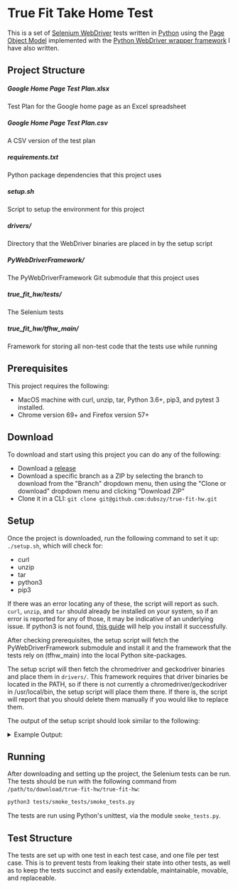 # True Fit Take Home Test
This is a set of
[Selenium WebDriver](https://www.seleniumhq.org/projects/webdriver/) tests
written in [Python](https://www.python.org/) using the
[Page Object Model](https://www.seleniumhq.org/docs/06_test_design_considerations.jsp#page-object-design-pattern)
implemented with the [Python WebDriver wrapper framework](https://github.com/dubszy/PyWebDriverFramework)
I have also written.

## Project Structure
##### Google Home Page Test Plan.xlsx
Test Plan for the Google home page as an Excel spreadsheet
##### Google Home Page Test Plan.csv
A CSV version of the test plan
##### requirements.txt
Python package dependencies that this project uses
##### setup.sh
Script to setup the environment for this project
##### drivers/
Directory that the WebDriver binaries are placed in by the setup script
##### PyWebDriverFramework/
The PyWebDriverFramework Git submodule that this project uses
##### true_fit_hw/tests/
The Selenium tests
##### true_fit_hw/tfhw_main/
Framework for storing all non-test code that the tests use while running

## Prerequisites
This project requires the following:
- MacOS machine with curl, unzip, tar, Python 3.6+, pip3, and pytest 3 installed.
- Chrome version 69+ and Firefox version 57+

## Download
To download and start using this project you can do any of the following:
- Download a [release](https://github.com/dubszy/true-fit-hw/releases)
- Download a specific branch as a ZIP by selecting the branch to download from
the "Branch" dropdown menu, then using the "Clone or download" dropdown menu and
clicking "Download ZIP"
- Clone it in a CLI: `git clone git@github.com:dubszy/true-fit-hw.git`

## Setup
Once the project is downloaded, run the following command to set it up: `./setup.sh`, which will check for:
- curl
- unzip
- tar
- python3
- pip3

If there was an error locating any of these, the script will report as such. `curl`, `unzip`, and `tar` should already
be installed on your system, so if an error is reported for any of those, it may be indicative of an underlying issue.
If python3 is not found, [this guide](https://docs.python-guide.org/starting/install3/osx/) will help you install it
successfully.

After checking prerequisites, the setup script will fetch the PyWebDriverFramework submodule and install it and the
framework that the tests rely on (tfhw_main) into the local Python site-packages.

The setup script will then fetch the chromedriver and geckodriver binaries and place them in `drivers/`. This framework
requires that driver binaries be located in the PATH, so if there is not currently a chromedriver/geckodriver in
/usr/local/bin, the setup script will place them there. If there is, the script will report that you should delete them
manually if you would like to replace them.

The output of the setup script should look similar to the following:
<details><summary>Example Output:</summary>
<p>

```
[ check ] Checking prerequisites:
[ check ] curl...ok
[ check ] tar...ok
[ check ] unzip...ok
[ check ] python3...ok
[ check ] pip3...ok
[ check ] pytest...ok
Collecting selenium==3.6.0 (from -r requirements.txt (line 1))
  Using cached https://files.pythonhosted.org/packages/48/90/29bcfa7ced2836016a400e8216e5a4166a71923b05d452ee7ee9e8775156/selenium-3.6.0-py2.py3-none-any.whl
Installing collected packages: selenium
Successfully installed selenium-3.6.0
Submodule 'PyWebDriverFramework' (git@github.com:dubszy/PyWebDriverFramework.git) registered for path 'PyWebDriverFramework'
Cloning into '<download_path>/true-fit-hw/PyWebDriverFramework'...
Submodule path 'PyWebDriverFramework': checked out '75e3ee774f50fefc799028a197b0084975d4db99'
<download_path>/true-fit-hw/PyWebDriverFramework ~/development/test/true-fit-hw
running install
running build
running build_py
creating build
creating build/lib
creating build/lib/wdframework
copying wdframework/store.py -> build/lib/wdframework
copying wdframework/selector.py -> build/lib/wdframework
copying wdframework/session.py -> build/lib/wdframework
copying wdframework/__init__.py -> build/lib/wdframework
copying wdframework/exceptions.py -> build/lib/wdframework
copying wdframework/driver_env.py -> build/lib/wdframework
creating build/lib/wdframework/loadables
copying wdframework/loadables/__init__.py -> build/lib/wdframework/loadables
copying wdframework/loadables/page.py -> build/lib/wdframework/loadables
copying wdframework/loadables/component.py -> build/lib/wdframework/loadables
copying wdframework/loadables/loadable.py -> build/lib/wdframework/loadables
running install_lib
creating /usr/local/lib/python3.7/site-packages/wdframework
copying build/lib/wdframework/store.py -> /usr/local/lib/python3.7/site-packages/wdframework
copying build/lib/wdframework/selector.py -> /usr/local/lib/python3.7/site-packages/wdframework
copying build/lib/wdframework/session.py -> /usr/local/lib/python3.7/site-packages/wdframework
copying build/lib/wdframework/__init__.py -> /usr/local/lib/python3.7/site-packages/wdframework
copying build/lib/wdframework/exceptions.py -> /usr/local/lib/python3.7/site-packages/wdframework
creating /usr/local/lib/python3.7/site-packages/wdframework/loadables
copying build/lib/wdframework/loadables/__init__.py -> /usr/local/lib/python3.7/site-packages/wdframework/loadables
copying build/lib/wdframework/loadables/page.py -> /usr/local/lib/python3.7/site-packages/wdframework/loadables
copying build/lib/wdframework/loadables/component.py -> /usr/local/lib/python3.7/site-packages/wdframework/loadables
copying build/lib/wdframework/loadables/loadable.py -> /usr/local/lib/python3.7/site-packages/wdframework/loadables
copying build/lib/wdframework/driver_env.py -> /usr/local/lib/python3.7/site-packages/wdframework
byte-compiling /usr/local/lib/python3.7/site-packages/wdframework/store.py to store.cpython-37.pyc
byte-compiling /usr/local/lib/python3.7/site-packages/wdframework/selector.py to selector.cpython-37.pyc
byte-compiling /usr/local/lib/python3.7/site-packages/wdframework/session.py to session.cpython-37.pyc
byte-compiling /usr/local/lib/python3.7/site-packages/wdframework/__init__.py to __init__.cpython-37.pyc
byte-compiling /usr/local/lib/python3.7/site-packages/wdframework/exceptions.py to exceptions.cpython-37.pyc
byte-compiling /usr/local/lib/python3.7/site-packages/wdframework/loadables/__init__.py to __init__.cpython-37.pyc
byte-compiling /usr/local/lib/python3.7/site-packages/wdframework/loadables/page.py to page.cpython-37.pyc
byte-compiling /usr/local/lib/python3.7/site-packages/wdframework/loadables/component.py to component.cpython-37.pyc
byte-compiling /usr/local/lib/python3.7/site-packages/wdframework/loadables/loadable.py to loadable.cpython-37.pyc
byte-compiling /usr/local/lib/python3.7/site-packages/wdframework/driver_env.py to driver_env.cpython-37.pyc
running install_egg_info
Writing /usr/local/lib/python3.7/site-packages/PyWebDriverFramework-0.0.1-py3.7.egg-info
<download_path>/true-fit-hw
<download_path>/true-fit-hw/true_fit_hw ~/development/test/true-fit-hw
running install
running build
running build_py
creating build
creating build/lib
creating build/lib/tfhw_main
copying tfhw_main/__init__.py -> build/lib/tfhw_main
package init file 'tfhw_main/common/loadables/pageobjects/__init__.py' not found (or not a regular file)
creating build/lib/tfhw_main/common
creating build/lib/tfhw_main/common/loadables
creating build/lib/tfhw_main/common/loadables/pageobjects
copying tfhw_main/common/loadables/pageobjects/search_results_page.py -> build/lib/tfhw_main/common/loadables/pageobjects
copying tfhw_main/common/loadables/pageobjects/home_page.py -> build/lib/tfhw_main/common/loadables/pageobjects
package init file 'tfhw_main/common/loadables/pageobjects/__init__.py' not found (or not a regular file)
running install_lib
creating /usr/local/lib/python3.7/site-packages/tfhw_main
copying build/lib/tfhw_main/__init__.py -> /usr/local/lib/python3.7/site-packages/tfhw_main
creating /usr/local/lib/python3.7/site-packages/tfhw_main/common
creating /usr/local/lib/python3.7/site-packages/tfhw_main/common/loadables
creating /usr/local/lib/python3.7/site-packages/tfhw_main/common/loadables/pageobjects
copying build/lib/tfhw_main/common/loadables/pageobjects/search_results_page.py -> /usr/local/lib/python3.7/site-packages/tfhw_main/common/loadables/pageobjects
copying build/lib/tfhw_main/common/loadables/pageobjects/home_page.py -> /usr/local/lib/python3.7/site-packages/tfhw_main/common/loadables/pageobjects
byte-compiling /usr/local/lib/python3.7/site-packages/tfhw_main/__init__.py to __init__.cpython-37.pyc
byte-compiling /usr/local/lib/python3.7/site-packages/tfhw_main/common/loadables/pageobjects/search_results_page.py to search_results_page.cpython-37.pyc
byte-compiling /usr/local/lib/python3.7/site-packages/tfhw_main/common/loadables/pageobjects/home_page.py to home_page.cpython-37.pyc
running install_egg_info
Writing /usr/local/lib/python3.7/site-packages/tfhw_main-0.0.1-py3.7.egg-info
<download_path>/true-fit-hw
<download_path>/true-fit-hw/drivers ~/development/test/true-fit-hw
Fetching chromedriver
Archive:  chromedriver.zip
  inflating: chromedriver
Fetching geckodriver
x geckodriver
<download_path>/true-fit-hw
Done!
```

</p>
</details>

## Running
After downloading and setting up the project, the Selenium tests can be run. The tests should be run with the following
command from `/path/to/download/true-fit-hw/true-fit-hw`:
```bash
python3 tests/smoke_tests/smoke_tests.py
```
The tests are run using Python's unittest, via the module `smoke_tests.py`.

## Test Structure
The tests are set up with one test in each test case, and one file per test case. This is to prevent tests from leaking
their state into other tests, as well as to keep the tests succinct and easily extendable, maintainable, movable, and
replaceable.
